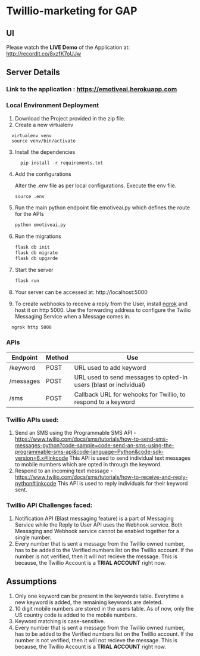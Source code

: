 # Twillio-marketing for GAP

## UI
Please watch the <B>LIVE Demo</B> of the Application at: http://recordit.co/8xzfK7oUJw

## Server Details

### Link to the application : <a>https://emotiveai.herokuapp.com</a>

### Local Environment Deployment
1. Download the Project provided in the zip file.
2. Create a new virtualenv
  ```
    virtualenv venv
    source venv/bin/activate
  ```
3. Install the dependencies
   ```python
     pip install -r requirements.txt
   ```
4. Add the configurations
   
   Alter the .env file as per local configurations. Execute the env file.
   ```
   source .env
   ```
5. Run the main python endpoint file emotiveai.py which defines the route for the APIs
   ```python
   python emotiveai.py
   ```
6. Run the migrations
   ```python
   flask db init
   flask db migrate
   flask db upgarde
   ```
7. Start the server
   ```python
   flask run
   ```
8. Your server can be accessed at: <a>http://localhost:5000</a>

9. To create webhooks to receive a reply from the User, install <a href="https://ngrok.com/download">ngrok</a> and host it on http 5000. Use the forwarding address to configure the Twilio Messaging Service when a Message comes in.
  ```
    ngrok http 5000
  ```  
 
### APIs

|Endpoint|Method|Use|
|--------|------|---|
|/keyword| POST | URL used to add keyword|
|/messages| POST | URL used to send messages to opted-in users (blast or individual)|
|/sms| POST | Callback URL for wehooks for Twillio, to respond to a keyword|

### Twillio APIs used:

1. Send an SMS using the Programmable SMS API - https://www.twilio.com/docs/sms/tutorials/how-to-send-sms-messages-python?code-sample=code-send-an-sms-using-the-programmable-sms-api&code-language=Python&code-sdk-version=6.x#linkcode
This API is used to send individual text messages to mobile numbers which are opted in through the keyword.
2. Respond to an incoming text message - https://www.twilio.com/docs/sms/tutorials/how-to-receive-and-reply-python#linkcode
This API is used to reply individuals for their keyword sent.

### Twillio API Challenges faced:

1. Notification API (Blast messaging feature) is a part of Messaging Service while the Reply to User API uses the Webhook service. Both Messaging and Webhook service cannot be enabled together for a single number.
2. Every number that is sent a message from the Twillio owned number, has to be added to the Verified numbers list on the Twillio account. If the number is not verified, then it will not recieve the message. This is because, the Twillio Account is a <b>TRIAL ACCOUNT</b> right now.


## Assumptions
1. Only one keyword can be present in the keywords table. Everytime a new keyword is added, the remaining keywords are deleted.
2. 10 digit mobile numbers are stored in the users table. As of now, only the US country code is added to the mobile numbers.
3. Keyword matching is case-sensitive.
4. Every number that is sent a message from the Twillio owned number, has to be added to the Verified numbers list on the Twillio account. If the number is not verified, then it will not recieve the message. This is because, the Twillio Account is a <b>TRIAL ACCOUNT</b> right now.
